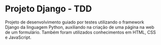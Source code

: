 # Projeto Django - TDD
Projeto de desenvolvimento guiado por testes utilizando o framework Django da linguagem Python, auxiliando na criação de uma página na web de um formulário. Também foram utilizados conhecimentos em HTML, CSS e JavaScript.
